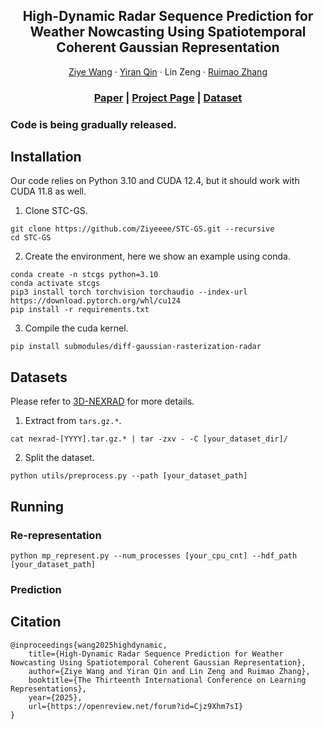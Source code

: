<h2 align="center">High-Dynamic Radar Sequence Prediction for<br>Weather Nowcasting Using Spatiotemporal Coherent Gaussian Representation</h2>
<p align="center">
    <a href="https://ziyeeee.github.io/">Ziye Wang</a>
    ·
    <a href="https://github.com/IranQin">Yiran Qin</a>
    ·
    Lin Zeng
    ·
    <a href="http://www.zhangruimao.site">Ruimao Zhang</a>
</p>
<h3 align="center"><a href="https://arxiv.org/abs/2502.14895">Paper</a> | <a href="https://ziyeeee.github.io/stcgs.github.io/">Project Page</a> | <a href="https://huggingface.co/datasets/Ziyeeee/3D-NEXRAD">Dataset</a> </h3>
<h3>Code is being gradually released.</h3>

## Installation

Our code relies on Python 3.10 and CUDA 12.4, but it should work with CUDA 11.8 as well.

1. Clone STC-GS.
```
git clone https://github.com/Ziyeeee/STC-GS.git --recursive
cd STC-GS
```

2. Create the environment, here we show an example using conda.
```
conda create -n stcgs python=3.10
conda activate stcgs
pip3 install torch torchvision torchaudio --index-url https://download.pytorch.org/whl/cu124
pip install -r requirements.txt
```

3. Compile the cuda kernel.
```
pip install submodules/diff-gaussian-rasterization-radar
```

## Datasets

Please refer to [3D-NEXRAD](https://huggingface.co/datasets/Ziyeeee/3D-NEXRAD) for more details.

1. Extract from `tars.gz.*`.
```
cat nexrad-[YYYY].tar.gz.* | tar -zxv - -C [your_dataset_dir]/
```

2. Split the dataset.

```
python utils/preprocess.py --path [your_dataset_path]
```

## Running

### Re-representation

```
python mp_represent.py --num_processes [your_cpu_cnt] --hdf_path [your_dataset_path]
```


### Prediction



## Citation

```
@inproceedings{wang2025highdynamic,
    title={High-Dynamic Radar Sequence Prediction for Weather Nowcasting Using Spatiotemporal Coherent Gaussian Representation},
    author={Ziye Wang and Yiran Qin and Lin Zeng and Ruimao Zhang},
    booktitle={The Thirteenth International Conference on Learning Representations},
    year={2025},
    url={https://openreview.net/forum?id=Cjz9Xhm7sI}
}
```
